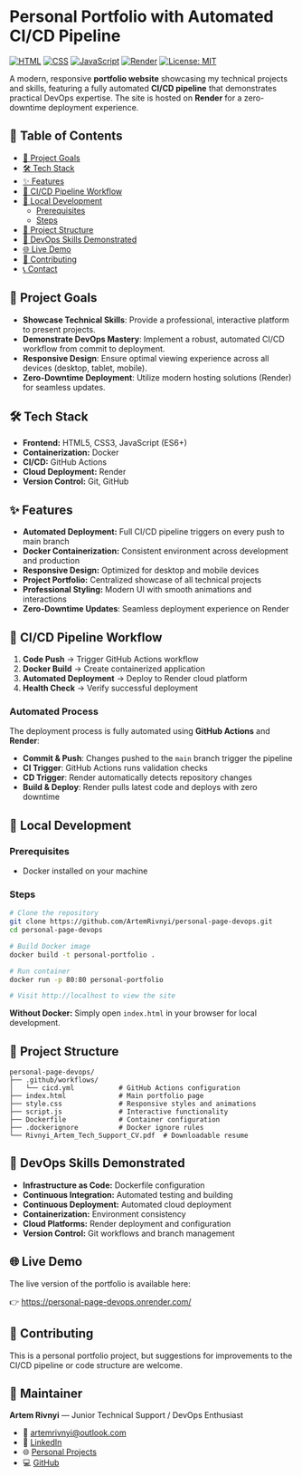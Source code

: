 # Personal Portfolio with Automated CI/CD Pipeline

[![HTML](https://img.shields.io/badge/HTML5-E34F26?style=for-the-badge&logo=html5&logoColor=white)](https://developer.mozilla.org/en-US/docs/Web/HTML)
[![CSS](https://img.shields.io/badge/CSS3-1572B6?style=for-the-badge&logo=css3&logoColor=white)](https://developer.mozilla.org/en-US/docs/Web/CSS)
[![JavaScript](https://img.shields.io/badge/JavaScript-F7DF1E?style=for-the-badge&logo=javascript&logoColor=black)](https://developer.mozilla.org/en-US/docs/Web/JavaScript)
[![Render](https://img.shields.io/badge/Render-46E3B7?style=for-the-badge&logo=render&logoColor=white)](https://render.com/)
[![License: MIT](https://img.shields.io/badge/License-MIT-yellow.svg)](https://opensource.org/licenses/MIT)

A modern, responsive **portfolio website** showcasing my technical projects and skills, featuring a fully automated **CI/CD pipeline** that demonstrates practical DevOps expertise. The site is hosted on **Render** for a zero-downtime deployment experience.

## 📝 Table of Contents

*   [🎯 Project Goals](#-project-goals)
*   [🛠️ Tech Stack](#️-tech-stack)
*   [✨ Features](#-features)
*   [🔄 CI/CD Pipeline Workflow](#-cicd-pipeline-workflow)
*   [🚀 Local Development](#-local-development)
    *   [Prerequisites](#prerequisites)
    *   [Steps](#steps)
*   [📁 Project Structure](#-project-structure)
*   [🔧 DevOps Skills Demonstrated](#-devops-skills-demonstrated)
*   [🌐 Live Demo](#-live-demo)
*   [🤝 Contributing](#-contributing)
*   [📞 Contact](#-contact)

## 🎯 Project Goals

*   **Showcase Technical Skills**: Provide a professional, interactive platform to present projects.
*   **Demonstrate DevOps Mastery**: Implement a robust, automated CI/CD workflow from commit to deployment.
*   **Responsive Design**: Ensure optimal viewing experience across all devices (desktop, tablet, mobile).
*   **Zero-Downtime Deployment**: Utilize modern hosting solutions (Render) for seamless updates.
  
## 🛠️ Tech Stack

-   **Frontend:** HTML5, CSS3, JavaScript (ES6+)
-   **Containerization:** Docker
-   **CI/CD:** GitHub Actions
-   **Cloud Deployment:** Render
-   **Version Control:** Git, GitHub

## ✨ Features

-   **Automated Deployment:** Full CI/CD pipeline triggers on every push to main branch
-   **Docker Containerization:** Consistent environment across development and production
-   **Responsive Design:** Optimized for desktop and mobile devices
-   **Project Portfolio:** Centralized showcase of all technical projects
-   **Professional Styling:** Modern UI with smooth animations and interactions
-   **Zero-Downtime Updates**: Seamless deployment experience on Render

## 🔄 CI/CD Pipeline Workflow

1.  **Code Push** → Trigger GitHub Actions workflow
2.  **Docker Build** → Create containerized application
3.  **Automated Deployment** → Deploy to Render cloud platform
4.  **Health Check** → Verify successful deployment

### Automated Process

The deployment process is fully automated using **GitHub Actions** and **Render**:

*   **Commit & Push**: Changes pushed to the `main` branch trigger the pipeline
*   **CI Trigger**: GitHub Actions runs validation checks
*   **CD Trigger**: Render automatically detects repository changes
*   **Build & Deploy**: Render pulls latest code and deploys with zero downtime
  
## 🚀 Local Development

### Prerequisites

-   Docker installed on your machine

### Steps

```bash
# Clone the repository
git clone https://github.com/ArtemRivnyi/personal-page-devops.git
cd personal-page-devops

# Build Docker image
docker build -t personal-portfolio .

# Run container
docker run -p 80:80 personal-portfolio

# Visit http://localhost to view the site
```

**Without Docker:**
Simply open `index.html` in your browser for local development.

## 📁 Project Structure

```text
personal-page-devops/
├── .github/workflows/
│   └── cicd.yml           # GitHub Actions configuration
├── index.html             # Main portfolio page
├── style.css              # Responsive styles and animations
├── script.js              # Interactive functionality
├── Dockerfile             # Container configuration
├── .dockerignore          # Docker ignore rules
└── Rivnyi_Artem_Tech_Support_CV.pdf  # Downloadable resume
```
## 🔧 DevOps Skills Demonstrated

*   **Infrastructure as Code:** Dockerfile configuration
*   **Continuous Integration:** Automated testing and building
*   **Continuous Deployment:** Automated cloud deployment
*   **Containerization:** Environment consistency
*   **Cloud Platforms:** Render deployment and configuration
*   **Version Control:** Git workflows and branch management

## 🌐 Live Demo
The live version of the portfolio is available here:

👉 https://personal-page-devops.onrender.com/

## 🤝 Contributing
This is a personal portfolio project, but suggestions for improvements to the CI/CD pipeline or code structure are welcome.

## 🧰 Maintainer

**Artem Rivnyi** — Junior Technical Support / DevOps Enthusiast

* 📧 [artemrivnyi@outlook.com](mailto:artemrivnyi@outlook.com)  
* 🔗 [LinkedIn](https://www.linkedin.com/in/artem-rivnyi/)  
* 🌐 [Personal Projects](https://personal-page-devops.onrender.com/)  
* 💻 [GitHub](https://github.com/ArtemRivnyi)
